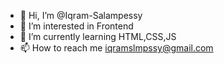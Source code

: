 - 👋 Hi, I’m @Iqram-Salampessy
- 👀 I’m interested in Frontend
- 🌱 I’m currently learning HTML,CSS,JS
- 📫 How to reach me iqramslmpssy@gmail.com

<!---
Iqram-Salampessy/Iqram-Salampessy is a ✨ special ✨ repository because its `README.md` (this file) appears on your GitHub profile.
You can click the Preview link to take a look at your changes.
--->
